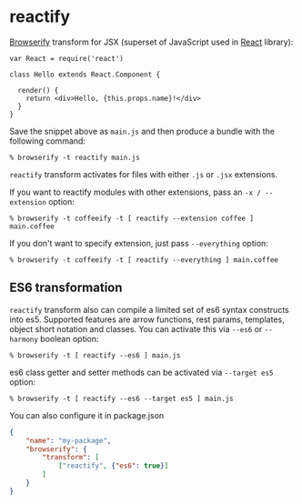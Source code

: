 # reactify

[Browserify][] transform for JSX (superset of JavaScript used in [React][]
library):

    var React = require('react')

    class Hello extends React.Component {

      render() {
        return <div>Hello, {this.props.name}!</div>
      }
    }

Save the snippet above as `main.js` and then produce a bundle with the following
command:

    % browserify -t reactify main.js

`reactify` transform activates for files with either `.js` or `.jsx` extensions.

If you want to reactify modules with other extensions, pass an `-x /
--extension` option:

    % browserify -t coffeeify -t [ reactify --extension coffee ] main.coffee

If you don't want to specify extension, just pass `--everything` option:

    % browserify -t coffeeify -t [ reactify --everything ] main.coffee

## ES6 transformation

`reactify` transform also can compile a limited set of es6 syntax constructs
into es5. Supported features are arrow functions, rest params, templates, object
short notation and classes. You can activate this via `--es6` or `--harmony`
boolean option:

    % browserify -t [ reactify --es6 ] main.js

es6 class getter and setter methods can be activated via `--target es5` option:

    % browserify -t [ reactify --es6 --target es5 ] main.js

You can also configure it in package.json

```json
{
    "name": "my-package",
    "browserify": {
        "transform": [
            ["reactify", {"es6": true}]
        ]
    }
}
```

[Browserify]: http://browserify.org
[React]: http://facebook.github.io/react/
